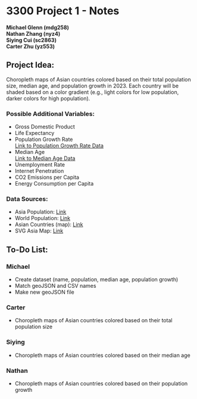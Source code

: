 # 3300 Project 1 - Notes

**Michael Glenn (mdg258)**  
**Nathan Zhang (nyz4)**  
**Siying Cui (sc2863)**  
**Carter Zhu (yz553)**

## Project Idea:
Choropleth maps of Asian countries colored based on their total population size, median age, and population growth in 2023. Each country will be shaded based on a color gradient (e.g., light colors for low population, darker colors for high population).

### Possible Additional Variables:
- Gross Domestic Product
- Life Expectancy
- Population Growth Rate  
  [Link to Population Growth Rate Data](https://data.worldbank.org/indicator/SP.POP.GROW?locations=Z4-AS)
- Median Age  
  [Link to Median Age Data](https://www.statista.com/statistics/590942/median-age-of-the-population-in-south-east-asia/)
- Unemployment Rate
- Internet Penetration
- CO2 Emissions per Capita
- Energy Consumption per Capita

### Data Sources:
- Asia Population: [Link](https://www.worldometers.info/world-population/asia-population/#google_vignette)
- World Population: [Link](https://data.worldbank.org/indicator/SP.POP.TOTL)
- Asian Countries (map): [Link](https://en.wikipedia.org/wiki/List_of_Asian_countries_by_population)
- SVG Asia Map: [Link](https://vemaps.com/asia-continent)

## To-Do List:

### Michael
- Create dataset (name, population, median age, population growth)
- Match geoJSON and CSV names
- Make new geoJSON file

### Carter
- Choropleth maps of Asian countries colored based on their total population size

### Siying
- Choropleth maps of Asian countries colored based on their median age

### Nathan
- Choropleth maps of Asian countries colored based on their population growth
